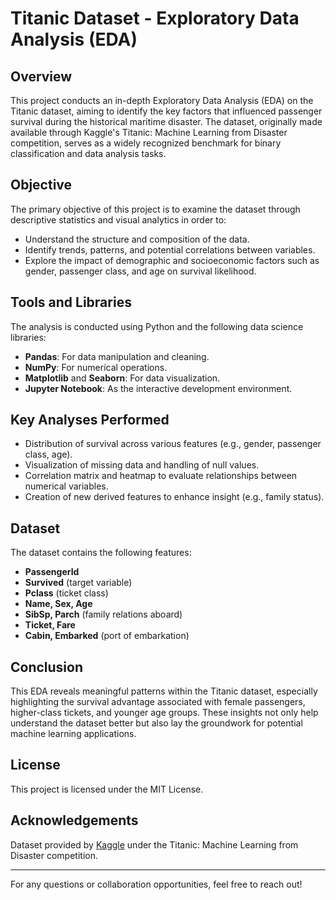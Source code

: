 # Titanic Dataset - Exploratory Data Analysis (EDA)

## Overview

This project conducts an in-depth Exploratory Data Analysis (EDA) on the Titanic dataset, aiming to identify the key factors that influenced passenger survival during the historical maritime disaster. The dataset, originally made available through Kaggle's Titanic: Machine Learning from Disaster competition, serves as a widely recognized benchmark for binary classification and data analysis tasks.

## Objective

The primary objective of this project is to examine the dataset through descriptive statistics and visual analytics in order to:

* Understand the structure and composition of the data.
* Identify trends, patterns, and potential correlations between variables.
* Explore the impact of demographic and socioeconomic factors such as gender, passenger class, and age on survival likelihood.

## Tools and Libraries

The analysis is conducted using Python and the following data science libraries:

* **Pandas**: For data manipulation and cleaning.
* **NumPy**: For numerical operations.
* **Matplotlib** and **Seaborn**: For data visualization.
* **Jupyter Notebook**: As the interactive development environment.

## Key Analyses Performed

* Distribution of survival across various features (e.g., gender, passenger class, age).
* Visualization of missing data and handling of null values.
* Correlation matrix and heatmap to evaluate relationships between numerical variables.
* Creation of new derived features to enhance insight (e.g., family status).

## Dataset

The dataset contains the following features:

* **PassengerId**
* **Survived** (target variable)
* **Pclass** (ticket class)
* **Name, Sex, Age**
* **SibSp, Parch** (family relations aboard)
* **Ticket, Fare**
* **Cabin, Embarked** (port of embarkation)

## Conclusion

This EDA reveals meaningful patterns within the Titanic dataset, especially highlighting the survival advantage associated with female passengers, higher-class tickets, and younger age groups. These insights not only help understand the dataset better but also lay the groundwork for potential machine learning applications.

## License

This project is licensed under the MIT License.

## Acknowledgements

Dataset provided by [Kaggle](https://www.kaggle.com/competitions/titanic) under the Titanic: Machine Learning from Disaster competition.

---

For any questions or collaboration opportunities, feel free to reach out!
